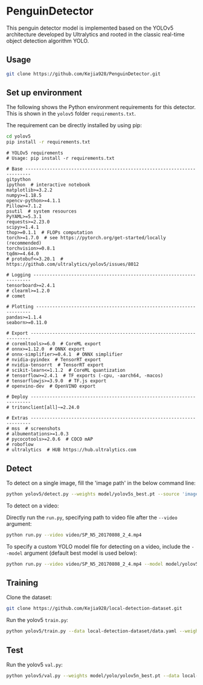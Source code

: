 # PenguinDetector

This penguin detector model is implemented based on the YOLOv5 architecture developed by Ultralytics and rooted in the classic real-time object detection algorithm YOLO.

## Usage
```bash
git clone https://github.com/Kejia928/PenguinDetector.git
```

## Set up environment
The following shows the Python environment requirements for this detector. This is shown in the `yolov5` folder `requirements.txt`.

The requirement can be directly installed by using pip:
```bash
cd yolov5
pip install -r requirements.txt
```

```
# YOLOv5 requirements
# Usage: pip install -r requirements.txt

# Base ------------------------------------------------------------------------
gitpython
ipython  # interactive notebook
matplotlib>=3.2.2
numpy>=1.18.5
opencv-python>=4.1.1
Pillow>=7.1.2
psutil  # system resources
PyYAML>=5.3.1
requests>=2.23.0
scipy>=1.4.1
thop>=0.1.1  # FLOPs computation
torch>=1.7.0  # see https://pytorch.org/get-started/locally (recommended)
torchvision>=0.8.1
tqdm>=4.64.0
# protobuf<=3.20.1  # https://github.com/ultralytics/yolov5/issues/8012

# Logging ---------------------------------------------------------------------
tensorboard>=2.4.1
# clearml>=1.2.0
# comet

# Plotting --------------------------------------------------------------------
pandas>=1.1.4
seaborn>=0.11.0

# Export ----------------------------------------------------------------------
# coremltools>=6.0  # CoreML export
# onnx>=1.12.0  # ONNX export
# onnx-simplifier>=0.4.1  # ONNX simplifier
# nvidia-pyindex  # TensorRT export
# nvidia-tensorrt  # TensorRT export
# scikit-learn<=1.1.2  # CoreML quantization
# tensorflow>=2.4.1  # TF exports (-cpu, -aarch64, -macos)
# tensorflowjs>=3.9.0  # TF.js export
# openvino-dev  # OpenVINO export

# Deploy ----------------------------------------------------------------------
# tritonclient[all]~=2.24.0

# Extras ----------------------------------------------------------------------
# mss  # screenshots
# albumentations>=1.0.3
# pycocotools>=2.0.6  # COCO mAP
# roboflow
# ultralytics  # HUB https://hub.ultralytics.com
```

## Detect
To detect on a single image, fill the 'image path' in the below command line:
```bash
python yolov5/detect.py --weights model/yolov5s_best.pt --source 'image path' --save-txt
```

To detect on a video:

Directly run the `run.py`, specifying path to video file after the `--video` argument:
```bash
python run.py --video video/SP_N5_20170808_2_4.mp4
```

To specify a custom YOLO model file for detecting on a video, include the `--model` argument (default best model is used below):
```bash
python run.py --video video/SP_N5_20170808_2_4.mp4 --model model/yolov5s_best.pt
```

## Training
Clone the dataset:
```bash
git clone https://github.com/Kejia928/local-detection-dataset.git
```

Run the yolov5 `train.py`:
```bash
python yolov5/train.py --data local-detection-dataset/data.yaml --weights yolov5s.pt --cfg yolov5/models/yolov5s.yaml --save-period=200 --img 640 --epochs 1000
```

## Test
Run the yolov5 `val.py`:
```bash
python yolov5/val.py --weights model/yolo/yolov5n_best.pt --data local-detection-dataset/data.yaml --img 640
```
